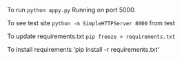 To run `python appy.py` Running on port 5000. 

To see test site `python -m SimpleHTTPServer 8000` from test

To update requirements.txt `pip freeze > requirements.txt`

To install requirements 'pip install -r requirements.txt'